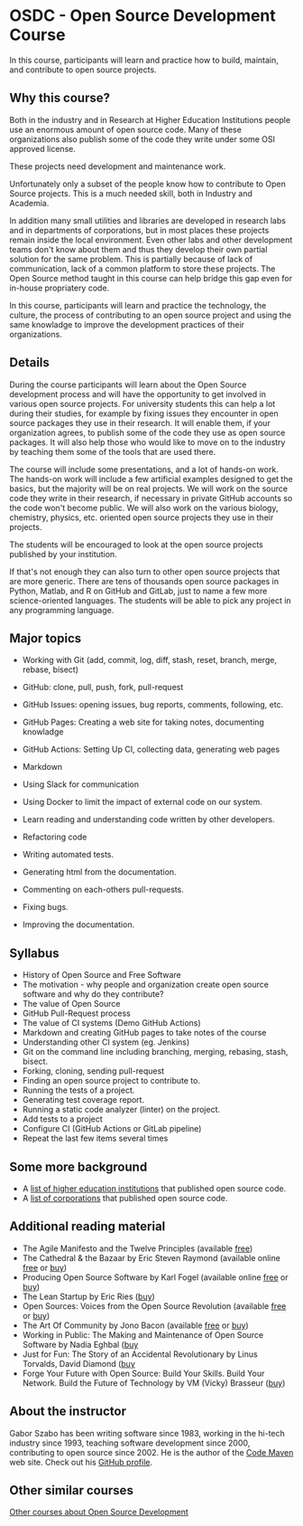 # OSDC - Open Source Development Course

In this course, participants will learn and practice how to build, maintain, and contribute to open source projects.

## Why this course?

Both in the industry and in Research at Higher Education Institutions people use an enormous amount of open source code.
Many of these organizations also publish some of the code they write under some OSI approved license.

These projects need development and maintenance work.

Unfortunately only a subset of the people know how to contribute to Open Source projects. This is a much needed skill, both in Industry and Academia.

In addition many small utilities and libraries are developed in research labs and in departments of corporations, but in most places these projects
remain inside the local environment. Even other labs and other development teams don't know about them and thus they develop their own partial solution
for the same problem. This is partially because of lack of communication, lack of a common platform to store these projects. The Open Source method taught
in this course can help bridge this gap even for in-house propriatery code.

In this course, participants will learn and practice the technology, the culture, the process of contributing to an open source project and using the same
knowladge to improve the development practices of their organizations.

## Details

During the course participants will learn about the Open Source development process and will have the opportunity to get involved in various open source projects.
For university students this can help a lot during their studies, for example by fixing issues they encounter in open source packages they use in their research.
It will enable them, if your organization agrees, to publish some of the code they use as open source packages.
It will also help those who would like to move on to the industry by teaching them some of the tools that are used there.

The course will include some presentations, and a lot of hands-on work.
The hands-on work will include a few artificial examples designed to get the basics, but the majority will be on real projects.
We will work on the source code they write in their research, if necessary in private GitHub accounts so the code won't become public.
We will also work on the various biology, chemistry, physics, etc. oriented open source projects they use in their projects.

The students will be encouraged to look at the open source projects published by your institution.

If that's not enough they can also turn to other open source projects that are more generic.
There are tens of thousands open source packages in Python, Matlab, and R on GitHub and GitLab, just to name a few more science-oriented languages.
The students will be able to pick any project in any programming language.

## Major topics

* Working with Git (add, commit, log, diff, stash, reset, branch, merge, rebase, bisect)
* GitHub: clone, pull, push, fork, pull-request
* GitHub Issues: opening issues, bug reports, comments, following, etc.
* GitHub Pages: Creating a web site for taking notes, documenting knowladge
* GitHub Actions: Setting Up CI, collecting data, generating web pages
* Markdown
* Using Slack for communication
* Using Docker to limit the impact of external code on our system.

* Learn reading and understanding code written by other developers.
* Refactoring code
* Writing automated tests.
* Generating html from the documentation.
* Commenting on each-others pull-requests.
* Fixing bugs.
* Improving the documentation.


## Syllabus

* History of Open Source and Free Software
* The motivation - why people and organization create open source software and why do they contribute?
* The value of Open Source
* GitHub Pull-Request process
* The value of CI systems (Demo GitHub Actions)
* Markdown and creating GitHub pages to take notes of the course
* Understanding other CI system (eg. Jenkins)
* Git on the command line including branching, merging, rebasing, stash, bisect.
* Forking,  cloning, sending pull-request
* Finding an open source project to contribute to.
* Running the tests of a project.
* Generating test coverage report.
* Running a static code analyzer (linter) on the project.
* Add tests to a project
* Configure CI (GitHub Actions or GitLab pipeline)
* Repeat the last few items several times



## Some more background

* A [list of higher education institutions](https://github.com/szabgab/open-source-by-higher-education) that published open source code.
* A [list of corporations](https://github.com/szabgab/open-source-by-corporations) that published open source code.

## Additional reading material

* The Agile Manifesto and the Twelve Principles (available [free](https://agilemanifesto.org/))
* The Cathedral & the Bazaar by Eric Steven Raymond (available online [free](http://www.catb.org/~esr/writings/cathedral-bazaar/cathedral-bazaar/) or [buy](https://www.amazon.com/Cathedral-Bazaar-Musings-Accidental-Revolutionary/dp/0596001088))
* Producing Open Source Software by Karl Fogel (available online [free](https://producingoss.com/) or [buy](https://www.oreilly.com/library/view/producing-open-source/0596007590/))
* The Lean Startup  by Eric Ries ([buy](https://theleanstartup.com/book))
* Open Sources: Voices from the Open Source Revolution (available [free](https://www.oreilly.com/openbook/opensources/book/) or [buy](https://www.amazon.com/Open-Sources-Voices-Source-Revolution-ebook/dp/B0028N4WKG))
* The Art Of Community by Jono Bacon (available [free](https://www.jonobacon.com/books/artofcommunity/) or [buy](https://www.jonobacon.com/books/artofcommunity/))
* Working in Public: The Making and Maintenance of Open Source Software by Nadia Eghbal ([buy](https://www.amazon.com/dp/0578675862/)
* Just for Fun: The Story of an Accidental Revolutionary by Linus Torvalds, David Diamond ([buy](https://www.amazon.com/gp/product/0066620724)
* Forge Your Future with Open Source: Build Your Skills. Build Your Network. Build the Future of Technology by VM (Vicky) Brasseur ([buy](https://www.amazon.com/Forge-Your-Future-Open-Source/dp/1680503014))

## About the instructor

Gabor Szabo has been writing software since 1983, working in the hi-tech industry since 1993, teaching software development since 2000, contributing to open source since 2002.
He is the author of the [Code Maven](https://code-maven.com/) web site. Check out his [GitHub profile](https://github.com/szabgab/).

## Other similar courses

[Other courses about Open Source Development](/courses)

